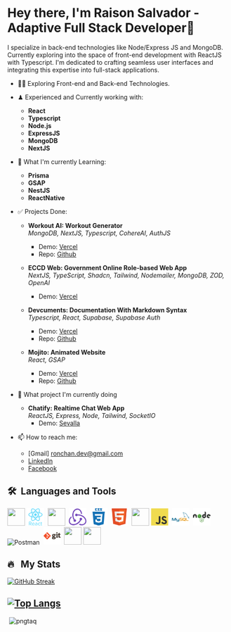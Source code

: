 


<h1>Hey there, I'm Raison Salvador - Adaptive Full Stack Developer🌊</h1>

I specialize in back-end technologies like Node/Express JS and MongoDB. Currently exploring into the space of front-end development with ReactJS with Typescript. I'm dedicated to crafting seamless user interfaces and integrating this expertise into full-stack applications.

- 👨‍✈️ Exploring Front-end and Back-end Technologies.
- ♟ Experienced and Currently working with:
   
   - **React**
   - **Typescript**
   - **Node.js**
   - **ExpressJS**
   - **MongoDB**
   - **NextJS**
   
- 🏫 What I'm currently Learning:

   - **Prisma**
   - **GSAP**
   - **NestJS**
   - **ReactNative**

- ✅ Projects Done:

   - **Workout AI: Workout Generator**
     <br> <i> MongoDB, NextJS, Typescript, CohereAI, AuthJS </i>
     
      - Demo: [Vercel](https://workout-ai-piqg.vercel.app/)
      - Repo: [Github](https://github.com/Pngtaq/workout_ai)
        
   - **ECCD Web: Government Online Role-based Web App**
     <br> <i> NextJS, TypeScript, Shadcn, Tailwind, Nodemailer, MongoDB, ZOD, OpenAI </i>

        - Demo: [Vercel](https://eccd.vercel.app)
          
   - **Devcuments: Documentation With Markdown Syntax**
     <br> <i> Typescript, React, Supabase, Supabase Auth </i>
     
      - Demo: [Vercel](https://documentation-three-psi.vercel.app/)
      - Repo: [Github](https://github.com/Pngtaq/documentation)
    
   - **Mojito: Animated Website**
     <br> <i> React, GSAP </i>
    
      - Demo: [Vercel](https://vercel.com/pngtaqs-projects/gsap)
      - Repo: [Github](https://github.com/Pngtaq/gsap)

- 📝 What project I'm currently doing

  - **Chatify: Realtime Chat Web App**
    <br> <i> ReactJS, Express, Node, Tailwind, SocketIO </i>
       - Demo: [Sevalla](https://realtime-chat-app-75n4k.sevalla.app/)

- 📫 How to reach me: &nbsp;

   - [Gmail] ronchan.dev@gmail.com
   - [LinkedIn](https://www.linkedin.com/in/raisonsalvador/)
   - [Facebook](https://www.facebook.com/profile.php?id=61578506374853)


## 🛠 &nbsp;Languages and Tools

<p>

<img src="https://cdn.jsdelivr.net/gh/devicons/devicon/icons/typescript/typescript-original.svg" width="40" height="40"/>      
<img src="https://github.com/devicons/devicon/blob/master/icons/react/react-original-wordmark.svg" title="React" alt="React" width="40" height="40"/>&nbsp;
<img src="https://cdn.jsdelivr.net/gh/devicons/devicon/icons/nextjs/nextjs-original.svg" width="40" height="40"/>&nbsp;
<img src="https://github.com/devicons/devicon/blob/master/icons/redux/redux-original.svg" title="Redux" alt="Redux " width="40" height="40"/>&nbsp;
<img src="https://github.com/devicons/devicon/blob/master/icons/css3/css3-plain-wordmark.svg"  title="CSS3" alt="CSS" width="40" height="40"/>&nbsp;
<img src="https://github.com/devicons/devicon/blob/master/icons/html5/html5-original.svg" title="HTML5" alt="HTML" width="40" height="40"/>&nbsp;
<img src="https://cdn.jsdelivr.net/gh/devicons/devicon/icons/tailwindcss/tailwindcss-original-wordmark.svg" width="40" height="40"/>
<img src="https://github.com/devicons/devicon/blob/master/icons/javascript/javascript-original.svg" title="JavaScript" alt="JavaScript" width="40" height="40"/>&nbsp;
<img src="https://github.com/devicons/devicon/blob/master/icons/mysql/mysql-original-wordmark.svg" title="MySQL"  alt="MySQL" width="40" height="40"/>&nbsp;
<img src="https://github.com/devicons/devicon/blob/master/icons/nodejs/nodejs-original-wordmark.svg" title="NodeJS" alt="NodeJS" width="40" height="40"/>&nbsp;
<img src="https://www.vectorlogo.zone/logos/getpostman/getpostman-icon.svg" title="Postman"  alt="Postman" width="40" height="40"/>&nbsp;
<img src="https://github.com/devicons/devicon/blob/master/icons/git/git-original-wordmark.svg" title="Git" alt="Git" width="40" height="40"/>&nbsp;
<img src="https://cdn.jsdelivr.net/gh/devicons/devicon/icons/mongodb/mongodb-original.svg" width="40" height="40"/>
<img src="https://cdn.jsdelivr.net/gh/devicons/devicon/icons/visualstudio/visualstudio-plain.svg" width="40" height="40"/>

          
</p>

## 🔥 &nbsp; My Stats
[![GitHub Streak](http://github-readme-streak-stats.herokuapp.com?user=pngtaq&theme=transparent)](https://git.io/streak-stats)

[![Top Langs](https://github-readme-stats.vercel.app/api/top-langs/?username=pngtaq&layout=compact&theme=vision-friendly-light)](https://github.com/anuraghazra/github-readme-stats)
---
<p>&nbsp;<img align="center" src="https://github-readme-stats.vercel.app/api?username=pngtaq&show_icons=true&locale=en" alt="pngtaq" /></p>
